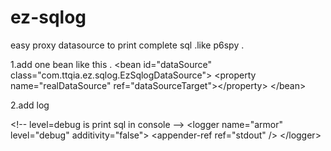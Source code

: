 # ez-sqlog
easy proxy datasource to print complete sql .like p6spy . 

1.add one bean like this .
&lt;bean id="dataSource"
		class="com.ttqia.ez.sqlog.EzSqlogDataSource"&gt;
		<property name="realDataSource" ref="dataSourceTarget"&gt;&lt;/property&gt;
&lt;/bean&gt;

 

2.add log 

&lt;!-- level=debug is print sql in console --&gt;
 &lt;logger name="armor" level="debug" additivity="false"&gt;
       &lt;appender-ref ref="stdout" /&gt;
&lt;/logger>

